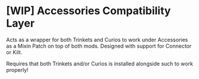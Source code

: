 # [WIP] Accessories Compatibility Layer

Acts as a wrapper for both Trinkets and Curios to work under Accessories as a Mixin Patch on top of both mods. Designed with support for Connector or Kilt.

Requires that both Trinkets and/or Curios is installed alongside such to work properly! 

